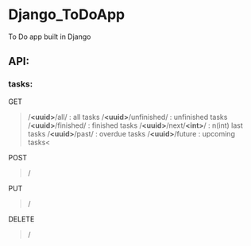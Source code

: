 
# Django_ToDoApp
To Do app built in Django

## API:
### tasks:
GET
> /**\<uuid>**/all/ : all tasks
	 /**\<uuid>**/unfinished/ : unfinished tasks
	 /**\<uuid>**/finished/ : finished tasks
	 /**\<uuid>**/next/**\<int>**/ : n(int) last tasks
	 /**\<uuid>**/past/ : overdue tasks
	 /**\<uuid>**/future : upcoming tasks<
 
POST
> /

PUT
> /

DELETE
> /